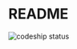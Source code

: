 # README

![codeship status](https://app.codeship.com/projects/b35e71d0-f268-0135-0a82-6682e7431d7b/status?branch=master)
